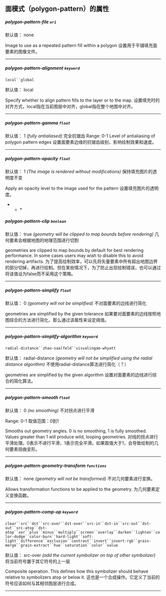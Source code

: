 ## 面模式（polygon-pattern）的属性

##### polygon-pattern-file `uri`


默认值： none


Image to use as a repeated pattern fill within a polygon
设置用于平铺填充面要素的图像文件。
* * *

##### polygon-pattern-alignment `keyword`
`local``global`

默认值： local


Specify whether to align pattern fills to the layer or to the map.
设置填充时的对齐方式，local指在当前图层中对齐，global指在整个地图中对齐。
* * *

##### polygon-pattern-gamma `float`


默认值： 1
_(fully antialiased)_
完全抗锯齿
Range: 0-1
Level of antialiasing of polygon pattern edges
设置面要素边缘的抗锯齿级别，影响绘制效果和速度。
* * *

##### polygon-pattern-opacity `float`


默认值： 1
_(The image is rendered without modifications)_
保持填充图片的透明度不变

Apply an opacity level to the image used for the pattern
设置填充图片的透明度。
* * * 
##### polygon-pattern-clip `boolean`


默认值： true
_(geometry will be clipped to map bounds before rendering)_
几何要素会根据地图的地理范围进行切割

geometries are clipped to map bounds by default for best rendering performance. In some cases users may wish to disable this to avoid rendering artifacts.
为了提高绘制效率，可以先将矢量要素中所有超出地图边界的部分切掉，再进行绘制。但在某些情况下，为了防止出现绘制错误，也可以通过将该值设为false而不采用这个策略。

* * *

##### polygon-pattern-simplify `float`


默认值： 0
_(geometry will not be simplified)_
不对面要素的边线进行简化

geometries are simplified by the given tolerance
如果要对面要素的边线按照地图综合的方法进行简化，那么通过该属性来设定阈值。
* * *

##### polygon-pattern-simplify-algorithm `keyword`
`radial-distance``zhao-saalfeld``visvalingam-whyatt`

默认值： radial-distance
_(geometry will not be simplified using the radial distance algorithm)_
不使用radial-distance算法进行简化（？）

geometries are simplified by the given algorithm
设置对面要素的边线进行综合的简化算法。
* * *

##### polygon-pattern-smooth `float`


默认值： 0
_(no smoothing)_
不对拐点进行平滑

Range: 0-1
取值范围：0到1

Smooths out geometry angles. 0 is no smoothing, 1 is fully smoothed. Values greater than 1 will produce wild, looping geometries.
对线的拐点进行平滑处理。0表示不进行平滑，1表示完全平滑。如果取值大于1，会导致绘制的几何要素扭曲变形。
* * *

##### polygon-pattern-geometry-transform `functions`


默认值： none
_(geometry will not be transformed)_
不对几何要素进行变换。

Allows transformation functions to be applied to the geometry.
为几何要素定义变换函数。
* * *

##### polygon-pattern-comp-op `keyword`
`clear``src``dst``src-over``dst-over``src-in``dst-in``src-out``dst-out``src-atop``dst-atop``xor``plus``minus``multiply``screen``overlay``darken``lighten``color-dodge``color-burn``hard-light``soft-light``difference``exclusion``contrast``invert``invert-rgb``grain-merge``grain-extract``hue``saturation``color``value`

默认值： src-over
_(add the current symbolizer on top of other symbolizer)_
将当前符号置于其它符号的上一层

Composite operation. This defines how this symbolizer should behave relative to symbolizers atop or below it.
这也是一个合成操作。它定义了当前的符号应该如何与其相邻图层进行合成。
* * *

